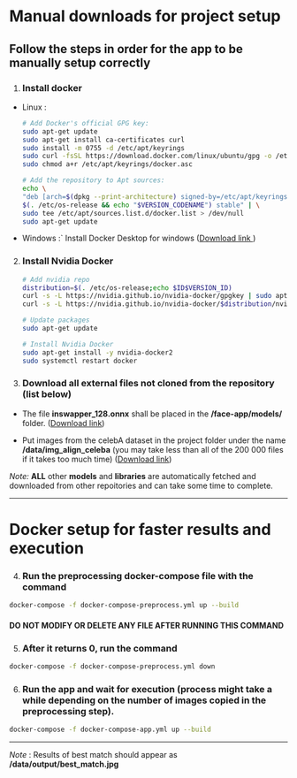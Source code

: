 # Manual downloads for project setup

## Follow the steps in order for the app to be manually setup correctly

1) ### Install docker
- Linux :
    ```bash
    # Add Docker's official GPG key:
    sudo apt-get update
    sudo apt-get install ca-certificates curl
    sudo install -m 0755 -d /etc/apt/keyrings
    sudo curl -fsSL https://download.docker.com/linux/ubuntu/gpg -o /etc/apt/keyrings/docker.asc
    sudo chmod a+r /etc/apt/keyrings/docker.asc
    
    # Add the repository to Apt sources:
    echo \
    "deb [arch=$(dpkg --print-architecture) signed-by=/etc/apt/keyrings/docker.asc] https://download.docker.com/linux/ubuntu \
    $(. /etc/os-release && echo "$VERSION_CODENAME") stable" | \
    sudo tee /etc/apt/sources.list.d/docker.list > /dev/null
    sudo apt-get update
    ```
- Windows :`
    Install Docker Desktop for windows (<a href = https://docs.docker.com/desktop/setup/install/windows-install>Download link </a>)


2) ### Install Nvidia Docker
    ```bash
    # Add nvidia repo
    distribution=$(. /etc/os-release;echo $ID$VERSION_ID)
    curl -s -L https://nvidia.github.io/nvidia-docker/gpgkey | sudo apt-key add -
    curl -s -L https://nvidia.github.io/nvidia-docker/$distribution/nvidia-docker.list | sudo tee /etc/apt/sources.list.d/nvidia-docker.list

    # Update packages
    sudo apt-get update

    # Install Nvidia Docker
    sudo apt-get install -y nvidia-docker2
    sudo systemctl restart docker
    ```

3) ### Download all external files not cloned from the repository (list below)

- The file **inswapper_128.onnx** shall be placed in the **/face-app/models/** folder. (<a href = "https://drive.google.com/file/d/1krOLgjW2tAPaqV-Bw4YALz0xT5zlb5HF/view?usp=sharing">Download link</a>)

- Put images from the celebA dataset in the project folder under the name **/data/img_align_celeba** (you may take less than all of the 200 000 files if it takes too much time) (<a href = "https://drive.google.com/file/d/0B7EVK8r0v71pZjFTYXZWM3FlRnM/view?usp=sharing&resourcekey=0-dYn9z10tMJOBAkviAcfdyQ">Download link</a>)


_Note:_ **ALL** other **models** and **libraries** are automatically fetched and downloaded from other repoitories and can take some time to complete.

---

# Docker setup for faster results and execution

4) ### Run the preprocessing docker-compose file with the command

```bash
docker-compose -f docker-compose-preprocess.yml up --build
```

#### **DO NOT MODIFY OR DELETE ANY FILE AFTER RUNNING THIS COMMAND**

5) ### After it returns 0, run the command

```bash
docker-compose -f docker-compose-preprocess.yml down
```

6) ### Run the app and wait for execution (process might take a while depending on the number of images copied in the preprocessing step).

```bash
docker-compose -f docker-compose-app.yml up --build
```

---
_Note_ : Results of best match should appear as **/data/output/best_match.jpg**
